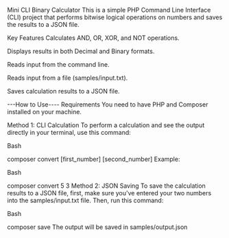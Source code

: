 Mini CLI Binary Calculator 
This is a simple PHP Command Line Interface (CLI) project that performs bitwise logical operations on numbers and saves the results to a JSON file.

Key Features
Calculates AND, OR, XOR, and NOT operations.

Displays results in both Decimal and Binary formats.

Reads input from the command line.

Reads input from a file (samples/input.txt).

Saves calculation results to a JSON file.

---How to Use----
Requirements
You need to have PHP and Composer installed on your machine.

Method 1: CLI Calculation
To perform a calculation and see the output directly in your terminal, use this command:

Bash

composer convert [first_number] [second_number]
Example:

Bash

composer convert 5 3
Method 2: JSON Saving
To save the calculation results to a JSON file, first, make sure you've entered your two numbers into the samples/input.txt file. Then, run this command:

Bash

composer save
The output will be saved in samples/output.json